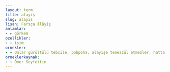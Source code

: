 ```yaml
---
layout: term
title: alayiş
slug: alayis
lisan: Farsça ālāyiş
anlamlar:
- ► görkem
ozellikler:
- - isim
ornekler:
- - Onlar gürültülü tebcile, pohpoha, alayişe tenezzül etmezler, hatta böyle reklamlardan iğrenirler.
orneklerkaynak:
- - Ömer Seyfettin
---
```

